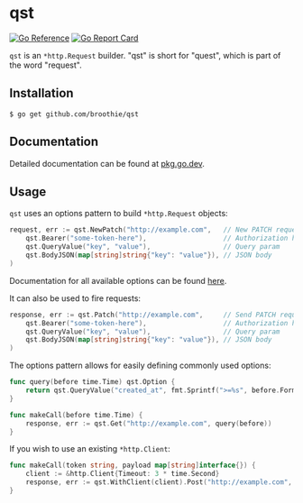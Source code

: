 # qst

[![Go Reference](https://pkg.go.dev/badge/github.com/broothie/qst.svg)](https://pkg.go.dev/github.com/broothie/qst)
[![Go Report Card](https://goreportcard.com/badge/github.com/broothie/qst)](https://goreportcard.com/report/github.com/broothie/qst)

`qst` is an `*http.Request` builder. "qst" is short for "quest", which is part of the word "request".

## Installation

```shell script
$ go get github.com/broothie/qst
```

## Documentation

Detailed documentation can be found at [pkg.go.dev](https://pkg.go.dev/github.com/broothie/qst).

## Usage

`qst` uses an options pattern to build `*http.Request` objects:
```go
request, err := qst.NewPatch("http://example.com",   // New PATCH request
    qst.Bearer("some-token-here"),                   // Authorization header
    qst.QueryValue("key", "value"),                  // Query param
    qst.BodyJSON(map[string]string{"key": "value"}), // JSON body
)
```

Documentation for all available options can be found [here](https://pkg.go.dev/github.com/broothie/qst#Option).

It can also be used to fire requests:
```go
response, err := qst.Patch("http://example.com",     // Send PATCH request
    qst.Bearer("some-token-here"),                   // Authorization header
    qst.QueryValue("key", "value"),                  // Query param
    qst.BodyJSON(map[string]string{"key": "value"}), // JSON body
)
```

The options pattern allows for easily defining commonly used options:
```go
func query(before time.Time) qst.Option {
    return qst.QueryValue("created_at", fmt.Sprintf(">=%s", before.Format(time.RFC3339)))
}

func makeCall(before time.Time) {
    response, err := qst.Get("http://example.com", query(before))
}
```

If you wish to use an existing `*http.Client`:
```go
func makeCall(token string, payload map[string]interface{}) {
    client := &http.Client{Timeout: 3 * time.Second}
    response, err := qst.WithClient(client).Post("http://example.com", qst.Bearer(token), qst.BodyJSON(payload))
}
```
